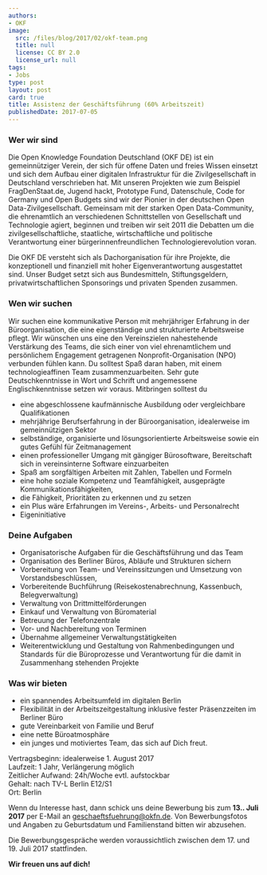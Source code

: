 ```yaml
---
authors:
- OKF
image:
  src: /files/blog/2017/02/okf-team.png
  title: null
  license: CC BY 2.0
  license_url: null
tags:
- Jobs
type: post
layout: post
card: true
title: Assistenz der Geschäftsführung (60% Arbeitszeit)
publishedDate: 2017-07-05
---
```


### Wer wir sind
 
Die Open Knowledge Foundation Deutschland (OKF DE) ist ein gemeinnütziger Verein, der sich für offene Daten und freies 
Wissen einsetzt und sich dem Aufbau einer digitalen Infrastruktur für die Zivilgesellschaft in Deutschland verschrieben 
hat.
Mit unseren Projekten wie zum Beispiel FragDenStaat.de, Jugend hackt, Prototype Fund, Datenschule, Code for Germany und 
Open Budgets sind wir der Pionier in der deutschen Open Data-Zivilgesellschaft. Gemeinsam mit der starken 
Open Data-Community, die ehrenamtlich an verschiedenen Schnittstellen von Gesellschaft und Technologie agiert, 
beginnen und treiben wir seit 2011 die Debatten um die zivilgesellschaftliche, staatliche, wirtschaftliche und 
politische Verantwortung einer bürgerinnenfreundlichen Technologierevolution voran. 
 
Die OKF DE versteht sich als Dachorganisation für ihre Projekte, die konzeptionell und finanziell mit hoher 
Eigenverantwortung ausgestattet sind. Unser Budget setzt sich aus Bundesmitteln, Stiftungsgeldern, privatwirtschaftlichen 
Sponsorings und privaten Spenden zusammen. 
 
 
### Wen wir suchen
 
Wir suchen eine kommunikative Person mit mehrjähriger Erfahrung in der Büroorganisation, die eine eigenständige und 
strukturierte Arbeitsweise pflegt. Wir wünschen uns eine den Vereinszielen nahestehende Verstärkung des Teams, die sich 
einer von viel ehrenamtlichem und persönlichem Engagement getragenen Nonprofit-Organisation (NPO) verbunden fühlen kann. 
Du solltest Spaß daran haben, mit einem technologieaffinen Team zusammenzuarbeiten. Sehr gute Deutschkenntnisse in Wort 
und Schrift und angemessene Englischkenntnisse setzen wir voraus. Mitbringen solltest du
 
* eine abgeschlossene kaufmännische Ausbildung oder vergleichbare Qualifikationen
* mehrjährige Berufserfahrung in der Büroorganisation, idealerweise im gemeinnützigen Sektor
* selbständige, organisierte und lösungsorientierte Arbeitsweise sowie ein gutes Gefühl für Zeitmanagement
* einen professioneller Umgang mit gängiger Bürosoftware, Bereitschaft sich in vereinsinterne Software einzuarbeiten
* Spaß am sorgfältigen Arbeiten mit  Zahlen, Tabellen und Formeln
* eine hohe soziale Kompetenz und Teamfähigkeit, ausgeprägte Kommunikationsfähigkeiten, 
* die Fähigkeit, Prioritäten zu erkennen und zu setzen
* ein Plus wäre Erfahrungen im Vereins-, Arbeits- und Personalrecht
* Eigeninitiative
 
 
### Deine Aufgaben

* Organisatorische Aufgaben für die Geschäftsführung und das Team
* Organisation des Berliner Büros, Abläufe und Strukturen sichern
* Vorbereitung von Team- und Vereinssitzungen und Umsetzung von Vorstandsbeschlüssen, 
* Vorbereitende Buchführung (Reisekostenabrechnung, Kassenbuch, Belegverwaltung)
* Verwaltung von Drittmittelförderungen
* Einkauf und Verwaltung von Büromaterial
* Betreuung der Telefonzentrale
* Vor- und Nachbereitung von Terminen 
* Übernahme allgemeiner Verwaltungstätigkeiten
* Weiterentwicklung und Gestaltung von Rahmenbedingungen und Standards für die Büroprozesse und Verantwortung für die 
damit in Zusammenhang stehenden Projekte
 
### Was wir bieten

* ein spannendes Arbeitsumfeld im digitalen Berlin
* Flexibilität in der Arbeitszeitgestaltung inklusive fester Präsenzzeiten im Berliner Büro
* gute Vereinbarkeit von Familie und Beruf
* eine nette Büroatmosphäre
* ein junges und motiviertes Team, das sich auf Dich freut.
 
Vertragsbeginn: idealerweise 1. August 2017<br />
Laufzeit: 1 Jahr, Verlängerung möglich<br />
Zeitlicher Aufwand: 24h/Woche evtl. aufstockbar<br />
Gehalt: nach TV-L Berlin E12/S1<br />
Ort: Berlin<br />
 
Wenn du Interesse hast, dann schick uns deine Bewerbung bis zum **13.. Juli 2017** per E-Mail an 
<a href="mailto:geschaeftsfuehrung@okfn.de">geschaeftsfuehrung@okfn.de</a>. Von Bewerbungsfotos und Angaben zu Geburtsdatum 
und Familienstand bitten wir abzusehen.

Die Bewerbungsgespräche werden voraussichtlich zwischen dem 17. und 19. Juli 2017 stattfinden.
 
**Wir freuen uns auf dich!**